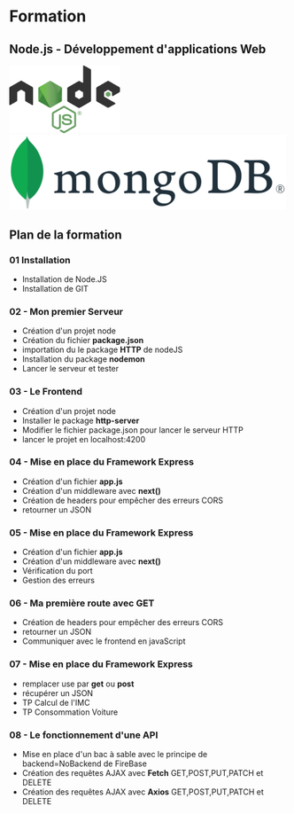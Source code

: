 
# Formation 
## Node.js - Développement d'applications Web
<img src="./img/node.svg" width="200">&nbsp;&nbsp;&nbsp;&nbsp; <img src="./img/mongo.svg" width="500">   

## Plan de la formation

### 01 Installation 
- Installation de Node.JS
- Installation de GIT

### 02 - Mon premier Serveur
- Création d'un projet node
- Création du fichier **package.json**
- importation du le package **HTTP** de nodeJS
- Installation du package **nodemon**
- Lancer le serveur et tester

### 03 - Le Frontend
- Création d'un projet node
- Installer le package **http-server**
- Modifier le fichier package.json pour lancer le serveur HTTP
- lancer le projet en localhost:4200

### 04 - Mise en place du Framework Express
- Création d'un fichier **app.js**
- Création d'un middleware avec **next()**
- Création de headers pour empêcher des erreurs CORS
- retourner un JSON

### 05 - Mise en place du Framework Express
- Création d'un fichier **app.js**
- Création d'un middleware avec **next()**
- Vérification du port
- Gestion des erreurs

### 06 - Ma première route avec GET
- Création de headers pour empêcher des erreurs CORS
- retourner un JSON
- Communiquer  avec le frontend en javaScript

### 07 - Mise en place du Framework Express
- remplacer use par **get** ou **post**
- récupérer un JSON
- TP Calcul de l'IMC
- TP Consommation Voiture 

### 08 - Le fonctionnement d'une API
- Mise en place d'un bac à sable avec le principe de backend=NoBackend de FireBase
- Création des requêtes AJAX avec **Fetch** GET,POST,PUT,PATCH et DELETE
- Création des requêtes AJAX avec **Axios** GET,POST,PUT,PATCH et DELETE
